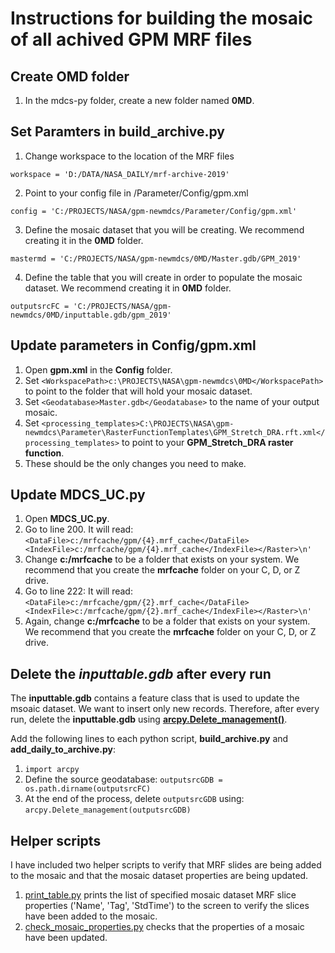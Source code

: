 # Instructions for building the mosaic of all achived GPM MRF files

## Create OMD folder
1. In the mdcs-py folder, create a new folder named **0MD**.

## Set Paramters in build_archive.py
1. Change workspace to the location of the MRF files
```
workspace = 'D:/DATA/NASA_DAILY/mrf-archive-2019'
```
2. Point to your config file in /Parameter/Config/gpm.xml
```
config = 'C:/PROJECTS/NASA/gpm-newmdcs/Parameter/Config/gpm.xml'
```
3. Define the mosaic dataset that you will be creating. We recommend creating it in the **0MD** folder.
```
mastermd = 'C:/PROJECTS/NASA/gpm-newmdcs/0MD/Master.gdb/GPM_2019'
```
4. Define the table that you will create in order to populate the mosaic dataset. We recommend creating it in **0MD** folder.
```
outputsrcFC = 'C:/PROJECTS/NASA/gpm-newmdcs/0MD/inputtable.gdb/gpm_2019'
 ```

## Update parameters in Config/gpm.xml

1. Open **gpm.xml** in the **Config** folder.
2. Set ```<WorkspacePath>c:\PROJECTS\NASA\gpm-newmdcs\0MD</WorkspacePath>``` to point to the folder that will hold your mosaic dataset.
3. Set ```<Geodatabase>Master.gdb</Geodatabase>``` to the name of your output mosaic.
4. Set ```<processing_templates>C:\PROJECTS\NASA\gpm-newmdcs\Parameter\RasterFunctionTemplates\GPM_Stretch_DRA.rft.xml</processing_templates>``` to point to your **GPM_Stretch_DRA raster function**.
5. These should be the only changes you need to make.

## Update MDCS_UC.py

1. Open **MDCS_UC.py**.
2. Go to line 200. It will read:
```<DataFile>c:/mrfcache/gpm/{4}.mrf_cache</DataFile><IndexFile>c:/mrfcache/gpm/{4}.mrf_cache</IndexFile></Raster>\n' ```
3. Change **c:/mrfcache** to be a folder that exists on your system. We recommend that you create the **mrfcache** folder on your C, D, or Z drive.
4. Go to line 222: It will read:
```<DataFile>c:/mrfcache/gpm/{2}.mrf_cache</DataFile><IndexFile>c:/mrfcache/gpm/{2}.mrf_cache</IndexFile></Raster>\n'```
5. Again, change **c:/mrfcache** to be a folder that exists on your system. We recommend that you create the **mrfcache** folder on your C, D, or Z drive.

## Delete the *inputtable.gdb* after every run
The **inputtable.gdb** contains a feature class that is used to update the msoaic dataset. We want to insert only new records. Therefore, after every run, delete the **inputtable.gdb** using [**arcpy.Delete_management()**](https://pro.arcgis.com/en/pro-app/tool-reference/data-management/delete.htm).

Add the following lines to each python script, **build_archive.py** and **add_daily_to_archive.py**: 
1. ```import arcpy```
2. Define the source geodatabase: ```outputsrcGDB = os.path.dirname(outputsrcFC)```
3. At the end of the process, delete ```outputsrcGDB``` using: ```arcpy.Delete_management(outputsrcGDB)```


## Helper scripts
I have included two helper scripts to verify that MRF slides are being added to the mosaic and that the mosaic dataset properties are being updated.

1. [print_table.py](https://github.com/gbrunner/mdcs-py/blob/master/scripts/print_table.py) prints the list of specified mosaic dataset MRF slice properties ('Name', 'Tag', 'StdTime') to the screen to verify the slices have been added to the mosaic.
2. [check_mosaic_properties.py](https://github.com/gbrunner/mdcs-py/blob/master/scripts/check_mosaic_properties.py) checks that the properties of a mosaic have been updated.
